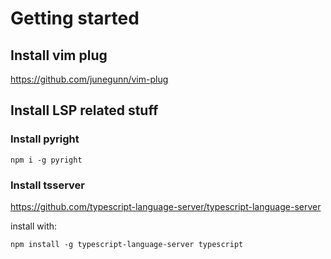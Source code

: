 # Getting started

## Install vim plug

https://github.com/junegunn/vim-plug

## Install LSP related stuff

### Install pyright

`npm i -g pyright`

### Install tsserver

https://github.com/typescript-language-server/typescript-language-server

install with:

`npm install -g typescript-language-server typescript`

